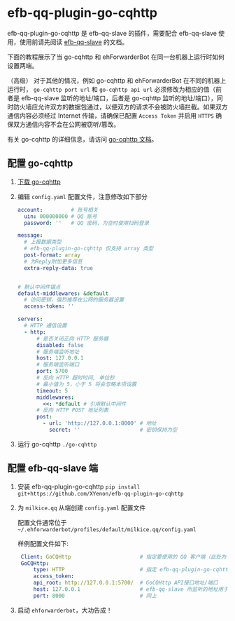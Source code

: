 # efb-qq-plugin-go-cqhttp

efb-qq-plugin-go-cqhttp 是 efb-qq-slave 的插件，需要配合 efb-qq-slave 使用，使用前请先阅读 [efb-qq-slave](https://github.com/milkice233/efb-qq-slave) 的文档。

下面的教程展示了当 go-cqhttp 和 ehForwarderBot 在同一台机器上运行时如何设置两端。

（高级） 对于其他的情况，例如 go-cqhttp 和 ehForwarderBot 在不同的机器上运行时， `go-cqhttp port url` 和 `go-cqhttp api url` 必须修改为相应的值（前者是 efb-qq-slave 监听的地址/端口，后者是 go-cqhttp 监听的地址/端口），同时防火墙应允许双方的数据包通过，以便双方的请求不会被防火墙拦截。如果双方通信内容必须经过 Internet 传输，请确保已配置 `Access Token` 并启用 `HTTPS` 确保双方通信内容不会在公网被窃听/篡改。

有关 go-cqhttp 的详细信息，请访问 [go-cqhttp 文档](https://docs.go-cqhttp.org)。

## 配置 go-cqhttp

1. [下载 go-cqhttp](https://docs.go-cqhttp.org/guide/quick_start.html)
2. 编辑 `config.yaml` 配置文件，注意修改如下部分

   ```yaml
   account:         # 账号相关
     uin: 000000000 # QQ 账号
     password: ''   # QQ 密码，为空时使用扫码登录

   message:
     # 上报数据类型
     # efb-qq-plugin-go-cqhttp 仅支持 array 类型
     post-format: array
     # 为Reply附加更多信息
     extra-reply-data: true


   # 默认中间件锚点
   default-middlewares: &default
     # 访问密钥，强烈推荐在公网的服务器设置
     access-token: ''

   servers:
     # HTTP 通信设置
     - http:
         # 是否关闭正向 HTTP 服务器
         disabled: false
         # 服务端监听地址
         host: 127.0.0.1
         # 服务端监听端口
         port: 5700
         # 反向 HTTP 超时时间, 单位秒
         # 最小值为 5，小于 5 将会忽略本项设置
         timeout: 5
         middlewares:
           <<: *default # 引用默认中间件
         # 反向 HTTP POST 地址列表
         post:
           - url: 'http://127.0.0.1:8000' # 地址
             secret: ''                   # 密钥保持为空
      ```
3. 运行 go-cqhttp `./go-cqhttp`

## 配置 efb-qq-slave 端

1. 安装 efb-qq-plugin-go-cqhttp `pip install git+https://github.com/XYenon/efb-qq-plugin-go-cqhttp`
2. 为 `milkice.qq` 从端创建 `config.yaml` 配置文件

   配置文件通常位于 `~/.ehforwarderbot/profiles/default/milkice.qq/config.yaml`

   样例配置文件如下:
   ```yaml
    Client: GoCQHttp                      # 指定要使用的 QQ 客户端（此处为 GoCQHttp）
    GoCQHttp:
        type: HTTP                        # 指定 efb-qq-plugin-go-cqhttp 与 GoCQHttp 通信的方式 现阶段仅支持 HTTP
        access_token:
        api_root: http://127.0.0.1:5700/  # GoCQHttp API接口地址/端口
        host: 127.0.0.1                   # efb-qq-slave 所监听的地址用于接收消息
        port: 8000                        # 同上
   ```

3. 启动 `ehforwarderbot`，大功告成！
